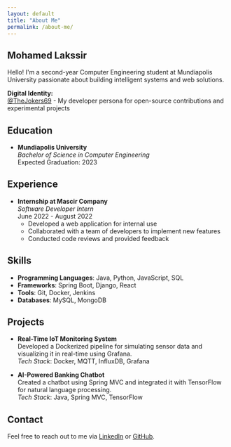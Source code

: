 ```yaml
---
layout: default
title: "About Me"
permalink: /about-me/
---
```


## Mohamed Lakssir

Hello! I'm a second-year Computer Engineering student at Mundiapolis University passionate about building intelligent systems and web solutions.

**Digital Identity:**  
[@TheJokers69](https://github.com/thejokers69) - My developer persona for open-source contributions and experimental projects

## Education

- **Mundiapolis University**  
  *Bachelor of Science in Computer Engineering*  
  Expected Graduation: 2023

## Experience

- **Internship at Mascir Company**  
  *Software Developer Intern*  
  June 2022 - August 2022  
  - Developed a web application for internal use
  - Collaborated with a team of developers to implement new features
  - Conducted code reviews and provided feedback

## Skills

- **Programming Languages**: Java, Python, JavaScript, SQL
- **Frameworks**: Spring Boot, Django, React
- **Tools**: Git, Docker, Jenkins
- **Databases**: MySQL, MongoDB

## Projects

- **Real-Time IoT Monitoring System**  
  Developed a Dockerized pipeline for simulating sensor data and visualizing it in real-time using Grafana.  
  *Tech Stack*: Docker, MQTT, InfluxDB, Grafana

- **AI-Powered Banking Chatbot**  
  Created a chatbot using Spring MVC and integrated it with TensorFlow for natural language processing.  
  *Tech Stack*: Java, Spring MVC, TensorFlow

## Contact

Feel free to reach out to me via [LinkedIn](https://www.linkedin.com/in/mohamed-lakssir-b6b4301a4) or [GitHub](https://github.com/thejokers69).